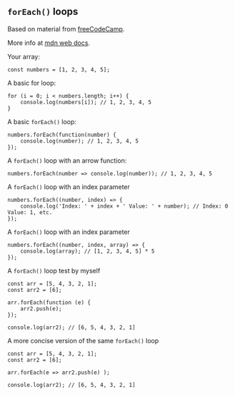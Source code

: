 ## `forEach()` loops

Based on material from [freeCodeCamp](https://www.freecodecamp.org/news/javascript-foreach-how-to-loop-through-an-array-in-js/).

More info at [mdn web docs](https://developer.mozilla.org/en-US/docs/Web/JavaScript/Reference/Global_Objects/Array/forEach).

Your array:

    const numbers = [1, 2, 3, 4, 5];

A basic for loop:

    for (i = 0; i < numbers.length; i++) {
        console.log(numbers[i]); // 1, 2, 3, 4, 5
    }

A basic `forEach()` loop:

    numbers.forEach(function(number) {
        console.log(number); // 1, 2, 3, 4, 5
    });

A `forEach()` loop with an arrow function:

    numbers.forEach(number => console.log(number)); // 1, 2, 3, 4, 5

A `forEach()` loop with an index parameter

    numbers.forEach((number, index) => {
        console.log('Index: ' + index + ' Value: ' + number); // Index: 0 Value: 1, etc.
    });

A `forEach()` loop with an index parameter

    numbers.forEach((number, index, array) => {
        console.log(array); // [1, 2, 3, 4, 5] * 5
    });

A `forEach()` loop test by myself

    const arr = [5, 4, 3, 2, 1];
    const arr2 = [6];

    arr.forEach(function (e) {
        arr2.push(e);
    });

    console.log(arr2); // [6, 5, 4, 3, 2, 1]

A more concise version of the same `forEach()` loop

    const arr = [5, 4, 3, 2, 1];
    const arr2 = [6];

    arr.forEach(e => arr2.push(e) );

    console.log(arr2); // [6, 5, 4, 3, 2, 1]
